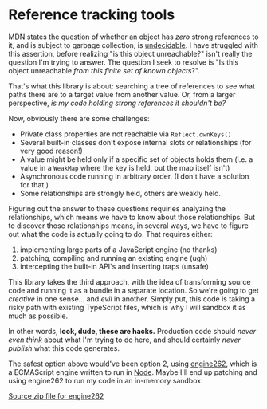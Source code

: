 # Reference tracking tools

MDN states the question of whether an object has _zero_ strong references to it, and is subject to garbage collection, is [undecidable](https://developer.mozilla.org/en-US/docs/Web/JavaScript/Memory_management#release_when_the_memory_is_not_needed_anymore).  I have struggled with this assertion, before realizing "is this object unreachable?" isn't really the question I'm trying to answer.  The question I seek to resolve is "Is this object unreachable _from this finite set of known objects_?".

That's what this library is about: searching a tree of references to see what paths there are to a target value from another value.  Or, from a larger perspective, _is my code holding strong references it shouldn't be?_

Now, obviously there are some challenges:

- Private class properties are not reachable via `Reflect.ownKeys()`
- Several built-in classes don't expose internal slots or relationships (for very good reason!)
- A value might be held only if a specific set of objects holds them (i.e. a value in a `WeakMap` where the key is held, but the map itself isn't)
- Asynchronous code running in arbitrary order.  (I don't have a solution for that.)
- Some relationships are strongly held, others are weakly held.

Figuring out the answer to these questions requiries analyzing the relationships, which means we have to know about those relationships.  But to discover those relationships means, in several ways, we have to figure out what the code is actually going to do.  That requires either:

1. implementing large parts of a JavaScript engine (no thanks)
2. patching, compiling and running an existing engine (ugh)
3. intercepting the built-in API's and inserting traps (unsafe)

This library takes the third approach, with the idea of transforming source code and running it as a bundle in a separate location.  So we're going to get _creative_ in one sense... and _evil_ in another.  Simply put, this code is taking a risky path with existing TypeScript files, which is why I will sandbox it as much as possible.

In other words, **look, dude, these are hacks.**  Production code should _never even think_ about what I'm trying to do here, and should certainly _never publish_ what this code generates.

The safest option above would've been option 2, using [engine262](https://engine262.js.org/), which is a ECMAScript engine written to run in [Node](https://nodejs.org/en).  Maybe I'll end up patching and using engine262 to run my code in an in-memory sandbox.

[Source zip file for engine262](https://github.com/engine262/engine262/archive/refs/heads/main.zip)
